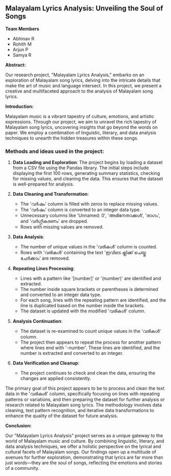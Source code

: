 ## Malayalam Lyrics Analysis: Unveiling the Soul of Songs

**Team Members**
- Abhinav R
- Rohith M
- Arjun P
- Samya R

**Abstract:**

Our research project, "Malayalam Lyrics Analysis," embarks on an exploration of Malayalam song lyrics, delving into the intricate details that make the art of music and language intersect. In this project, we present a creative and multifaceted approach to the analysis of Malayalam song lyrics.

**Introduction:**

Malayalam music is a vibrant tapestry of culture, emotions, and artistic expressions. Through our project, we aim to unravel the rich tapestry of Malayalam song lyrics, uncovering insights that go beyond the words on paper. We employ a combination of linguistic, literary, and data analysis techniques to unearth the hidden treasures within these songs.

### Methods and ideas used in the project:

1. **Data Loading and Exploration**: The project begins by loading a dataset from a CSV file using the Pandas library. The initial steps include displaying the first 100 rows, generating summary statistics, checking for missing values, and cleaning the data. This ensures that the dataset is well-prepared for analysis.

2. **Data Cleaning and Transformation**:
   - The 'വര്‍ഷം' column is filled with zeros to replace missing values.
   - The 'വര്‍ഷം' column is converted to an integer data type.
   - Unnecessary columns like 'Unnamed: 0', 'അഭിനേതാക്കള്‍', 'രാഗം', and 'വര്‍ഗ്ഗീകരണം' are dropped.
   - Rows with missing values are removed.

3. **Data Analysis**:
   - The number of unique values in the 'വരികൾ' column is counted.
   - Rows with 'വരികൾ' containing the text 'ഇവിടെ ക്ലിക്ക് ചെയ്തു ചേര്‍ക്കാം' are removed.

4. **Repeating Lines Processing**:
   - Lines with a pattern like '[number]' or '(number)' are identified and extracted.
   - The number inside square brackets or parentheses is determined and converted to an integer data type.
   - For each song, lines with the repeating pattern are identified, and the line is duplicated based on the number inside the brackets.
   - The dataset is updated with the modified 'വരികൾ' column.

5. **Analysis Continuation**:
   - The dataset is re-examined to count unique values in the 'വരികൾ' column.
   - The project then appears to repeat the process for another pattern where lines end with '-number'. These lines are identified, and the number is extracted and converted to an integer.

6. **Data Verification and Cleanup**:
   - The project continues to check and clean the data, ensuring the changes are applied consistently.


The primary goal of this project appears to be to process and clean the text data in the 'വരികൾ' column, specifically focusing on lines with repeating patterns or variations, and then preparing the dataset for further analysis or research related to Malayalam song lyrics. The methodology involves data cleaning, text pattern recognition, and iterative data transformations to enhance the quality of the dataset for future analysis.

**Conclusion:**

Our "Malayalam Lyrics Analysis" project serves as a unique gateway to the world of Malayalam music and culture. By combining linguistic, literary, and data analysis techniques, we offer a holistic perspective on the lyrical and cultural facets of Malayalam songs. Our findings open up a multitude of avenues for further exploration, demonstrating that lyrics are far more than just words—they are the soul of songs, reflecting the emotions and stories of a community.
